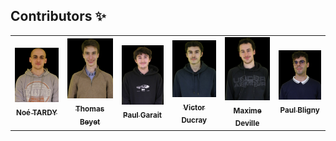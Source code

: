 ## Contributors ✨

<table>
  <tr>
    <td align="center">
      <a href="https://fr.linkedin.com/in/noé-tardy-77727b266">
        <img src="Contributors/NoeTardy.jpg" width="100px;" alt="NoeTardy"/>
        <br/>
        <sub><b>Noé TARDY</b></sub>
      </a>
      <br/>
    </td>
    <td align="center">
      <a href="https://fr.linkedin.com/in/thomas-beyet">
        <img src="Contributors/ThomasBeyet.jpg" width="100px;" alt="ThomasBeyet"/>
        <br/>
        <sub><b>Thomas Beyet</b></sub>
      </a>
      <br/>
    </td>
    <td align="center">
      <a href="https://fr.linkedin.com/in/paul-garait-a00447160">
        <img src="Contributors/PaulGarait.jpg" width="100px;" alt="PaulGarait"/>
        <br/>
        <sub><b>Paul Garait</b></sub>
      </a>
      <br/>
    </td>
    <td align="center">
      <a href="https://fr.linkedin.com/in/victor-ducray">
        <img src="Contributors/VictorDucray.jpg" width="100px;" alt="VictorDucray"/>
        <br/>
        <sub><b>Victor Ducray</b></sub>
      </a>
      <br/>
    </td>
     </td>
    <td align="center">
      <a href="https://fr.linkedin.com/in/maxime-deville-19a99b21b">
        <img src="Contributors/MaximeDeville.jpg" width="100px;" alt="MaximeDeville"/>
        <br/>
        <sub><b>Maxime Deville</b></sub>
      </a>
      <br/>
    </td>
  <td align="center">
      <a href="https://fr.linkedin.com/in/paul-bligny-331141151">
        <img src="Contributors/PaulBligny.jpg" width="100px;" alt="PaulBligny"/>
        <br/>
        <sub><b>Paul Bligny</b></sub>
      </a>
      <br/>
    </td>
  </tr>
</table>
